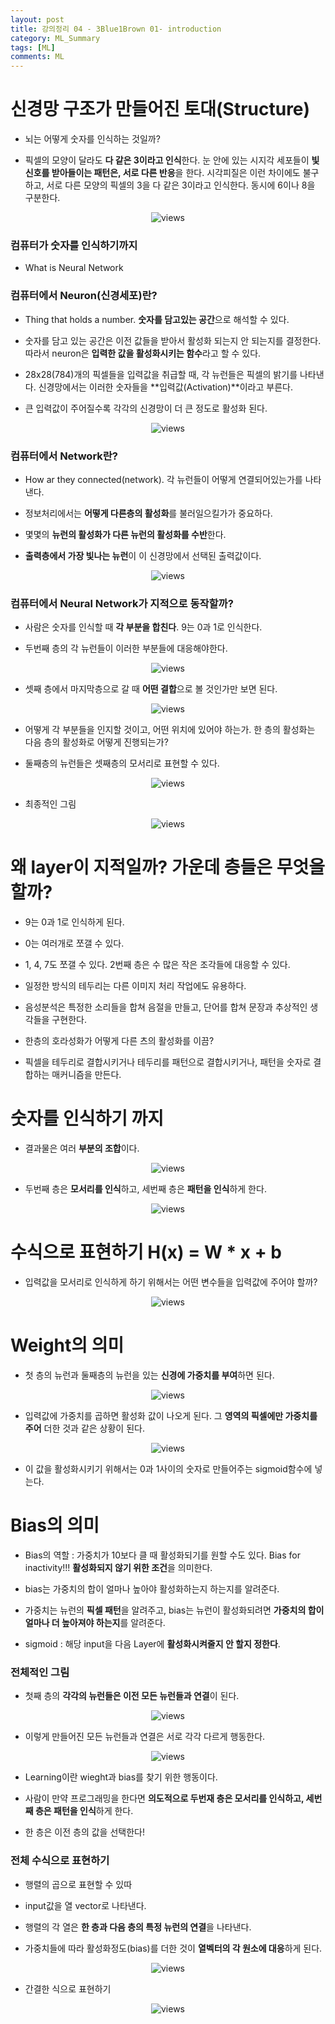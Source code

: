 ```yaml
---
layout: post
title: 강의정리 04 - 3Blue1Brown 01- introduction
category: ML_Summary
tags: [ML]
comments: ML
---
```


# 신경망 구조가 만들어진 토대(Structure)

- 뇌는 어떻게 숫자를 인식하는 것일까?

- 픽셀의 모양이 달라도 **다 같은 3이라고 인식**한다. 눈 안에 있는 시지각 세포들이 **빛 신호를 받아들이는 패턴은, 서로 다른 반응**을 한다. 시각피질은 이런 차이에도 불구하고, 서로 다른 모양의 픽셀의 3을 다 같은 3이라고 인식한다. 동시에 6이나 8을 구분한다.

<center>
<figure>
<img src="https://imgur.com/X0rWB4f.png" alt="views">
<figcaption></figcaption>
</figure>
</center>

### 컴퓨터가 숫자를 인식하기까지

- What is Neural Network

### 컴퓨터에서 Neuron(신경세포)란?

- Thing that holds a number. **숫자를 담고있는 공간**으로 해석할 수 있다.

- 숫자를 담고 있는 공간은 이전 값들을 받아서 활성화 되는지 안 되는지를 결정한다. 따라서 neuron은 **입력한 값을 활성화시키는 함수**라고 할 수 있다.

- 28x28(784)개의 픽셀들을 입력값을 취급할 때, 각 뉴런들은 픽셀의 밝기를 나타낸다. 신경망에서는 이러한 숫자들을 **입력값(Activation)**이라고 부른다.

- 큰 입력값이 주어질수록 각각의 신경망이 더 큰 정도로 활성화 된다.

<center>
<figure>
<img src="https://imgur.com/TZmckRK.png" alt="views">
<figcaption></figcaption>
</figure>
</center>

### 컴퓨터에서 Network란?

- How ar they connected(network). 각 뉴런들이 어떻게 연결되어있는가를 나타낸다.

- 정보처리에서는 **어떻게 다른층의 활성화**를 불러일으킬가가 중요하다.

- 몇몇의 **뉴런의 활성화가 다른 뉴런의 활성화를 수반**한다.

- **출력층에서 가장 빛나는 뉴런**이 이 신경망에서 선택된 출력값이다.

<center>
<figure>
<img src="https://imgur.com/twcka0D.png" alt="views">
<figcaption></figcaption>
</figure>
</center>

### 컴퓨터에서 Neural Network가 지적으로 동작할까?

- 사람은 숫자를 인식할 때 **각 부분을 합친다**. 9는 0과 1로 인식한다.

- 두번째 층의 각 뉴런들이 이러한 부분들에 대응해야한다.

<center>
<figure>
<img src="https://imgur.com/crXtxJM.png" alt="views">
<figcaption></figcaption>
</figure>
</center>

- 셋째 층에서 마지막층으로 갈 때 **어떤 결합**으로 볼 것인가만 보면 된다.

<center>
<figure>
<img src="https://imgur.com/hodBw4w.png" alt="views">
<figcaption></figcaption>
</figure>
</center>

- 어떻게 각 부분들을 인지할 것이고, 어떤 위치에 있어야 하는가. 한 층의 활성화는 다음 층의 활성화로 어떻게 진행되는가?

- 둘째층의 뉴런들은 셋째층의 모서리로 표현할 수 있다.

<center>
<figure>
<img src="https://imgur.com/GsqJsDK.png" alt="views">
<figcaption></figcaption>
</figure>
</center>

- 최종적인 그림

<center>
<figure>
<img src="https://imgur.com/1bK1Fjr.png" alt="views">
<figcaption></figcaption>
</figure>
</center>

# 왜 layer이 지적일까? 가운데 층들은  무엇을 할까?


- 9는 0과 1로 인식하게 된다. 

- 0는 여러개로 쪼갤 수 있다.

- 1, 4, 7도 쪼갤 수 있다. 2번째 층은 수 많은 작은 조각들에 대응할 수 있다.

- 일정한 방식의 테두리는 다른 이미지 처리 작업에도 유용하다.

- 음성분석은 특정한 소리들을 합쳐 음절을 만들고, 단어를 합쳐 문장과 추상적인 생각들을 구현한다.

- 한층의 호라성화가 어떻게 다른 츠의 활성화를 이끔?

- 픽셀을 테두리로 결합시키거나 테두리를 패턴으로 결합시키거나, 패턴을 숫자로 결합하는 매커니즘을 만든다.

# 숫자를 인식하기 까지

- 결과물은 여러 **부분의 조합**이다.

<center>
<figure>
<img src="https://imgur.com/mxI9lvM.png" alt="views">
<figcaption></figcaption>
</figure>
</center>

- 두번째 층은 **모서리를 인식**하고, 세번째 층은 **패턴을 인식**하게 한다.

<center>
<figure>
<img src="https://imgur.com/No5DcY7.png" alt="views">
<figcaption></figcaption>
</figure>
</center>


# 수식으로 표현하기 H(x) = W * x + b

- 입력값을 모서리로 인식하게 하기 위해서는 어떤 변수들을 입력값에 주어야 할까?

<center>
<figure>
<img src="https://imgur.com/mcym4lc.png" alt="views">
<figcaption></figcaption>
</figure>
</center>

# Weight의 의미

- 첫 층의 뉴런과 둘째층의 뉴런을 있는 **신경에 가중치를 부여**하면 된다.

<center>
<figure>
<img src="https://imgur.com/FJsluiF.png" alt="views">
<figcaption></figcaption>
</figure>
</center>

- 입력값에 가중치를 곱하면 활성화 값이 나오게 된다. 그 **영역의 픽셀에만 가중치를 주어** 더한 것과 같은 상황이 된다.

<center>
<figure>
<img src="https://imgur.com/BmotueZ.png" alt="views">
<figcaption></figcaption>
</figure>
</center>

- 이 값을 활성화시키기 위해서는 0과 1사이의 숫자로 만들어주는 sigmoid함수에 넣는다.

# Bias의 의미

- Bias의 역할 : 가중치가 10보다 클 때 활성화되기를 원할 수도 있다. Bias for inactivity!!! **활성화되지 않기 위한 조건**을 의미한다.

- bias는 가중치의 합이 얼마나 높아야 활성화하는지 하는지를 알려준다.

- 가중치는 뉴런의 **픽셀 패턴**을 알려주고, bias는 뉴런이 활성화되려면 **가중치의 합이 얼마나 더 높아져야 하는지**를 알려준다.

- sigmoid : 해당 input을 다음 Layer에 **활성화시켜줄지 안 할지 정한다**. 

### 전체적인 그림

- 첫째 층의 **각각의 뉴런들은 이전 모든 뉴런들과 연결**이 된다.

<center>
<figure>
<img src="https://imgur.com/TrvzVuY.png" alt="views">
<figcaption></figcaption>
</figure>
</center>

- 이렇게 만들어진 모든 뉴런들과 연결은 서로 각각 다르게 행동한다.

<center>
<figure>
<img src="https://imgur.com/l1vRSxO.png" alt="views">
<figcaption></figcaption>
</figure>
</center>

- Learning이란 wieght과 bias를 찾기 위한 행동이다.

- 사람이 만약 프로그래밍을 한다면 **의도적으로 두번재 층은 모서리를 인식하고, 세번째 층은 패턴을 인식**하게 한다.

- 한 층은 이전 층의 값을 선택한다!

### 전체 수식으로 표현하기

- 행렬의 곱으로 표현할 수 있따

- input값을 열 vector로 나타낸다.

- 행렬의 각 열은 **한 층과 다음 층의 특정 뉴런의 연결**을 나타낸다.

- 가중치들에 따라 활성화정도(bias)를 더한 것이 **열벡터의 각 원소에 대응**하게 된다.

<center>
<figure>
<img src="https://imgur.com/KgfbYXb.png" alt="views">
<figcaption></figcaption>
</figure>
</center>

- 간결한 식으로 표현하기

<center>
<figure>
<img src="https://imgur.com/MIHU7el.png" alt="views">
<figcaption></figcaption>
</figure>
</center>


